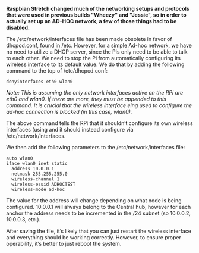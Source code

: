 **Raspbian Stretch changed much of the networking setups and protocols that were used in previous builds "Wheezy" and "Jessie", so in order to actually set up an AD-HOC network, a few of those things had to be disabled.**

The /etc/network/interfaces file has been made obsolete in favor of dhcpcd.conf, found in /etc. However, for a simple Ad-hoc network, we have no need to utilize a DHCP server, since the Pis only need to be able to talk to each other. We need to stop the Pi from automatically configuring its wireless interface to its default value. We do that by adding the following command to the top of /etc/dhcpcd.conf:

```
denyinterfaces eth0 wlan0
```

*Note: This is assuming the only network interfaces active on the RPi are eth0 and wlan0. If there are more, they must be appended to this command. It is crucial that the wireless interface eing used to configure the ad-hoc connection is blocked (in this case, wlan0).*

The above command tells the RPi that it shouldn’t configure its own wireless interfaces (using  and it should instead configure via /etc/network/interfaces.

We then add the following parameters to the /etc/network/interfaces file:

```
auto wlan0
iface wlan0 inet static
  address 10.0.0.1
  netmask 255.255.255.0
  wireless-channel 1
  wireless-essid ADHOCTEST
  wireless-mode ad-hoc
```
  
The value for the address will change depending on what node is being configured. 10.0.0.1 will always belong to the Central hub, however for each anchor the address needs to be incremented in the /24 subnet (so 10.0.0.2, 10.0.0.3, etc.).

After saving the file, it’s likely that you can just restart the wireless interface and everything should be working correctly. However, to ensure proper operability, it’s better to just reboot the system.
